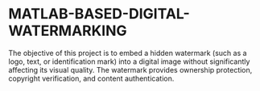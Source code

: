 # MATLAB-BASED-DIGITAL-WATERMARKING
The objective of this project is to embed a hidden watermark (such as a logo, text, or identification mark) into a digital image without significantly affecting its visual quality. The watermark provides ownership protection, copyright verification, and content authentication.
